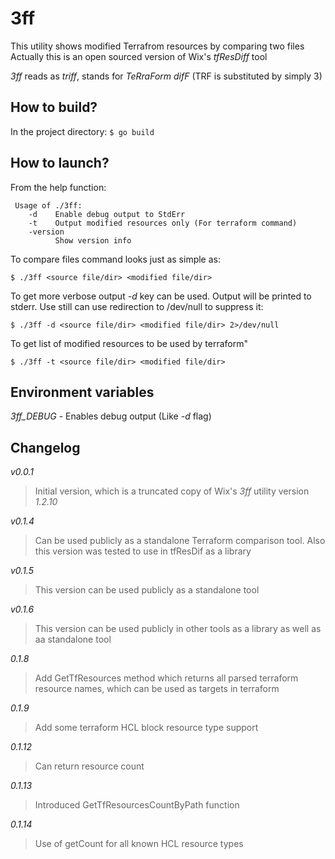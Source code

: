 3ff
========

This utility shows modified Terrafrom resources by comparing two files
Actually this is an open sourced version of Wix's *tfResDiff* tool


*3ff* reads as _triff_, stands for _TeRraForm difF_ (TRF is substituted by simply 3) 


How to build?
-------------

In the project directory:
`$ go build` 

How to launch?
--------------
From the help function:

     Usage of ./3ff:
        -d    Enable debug output to StdErr
        -t    Output modified resources only (For terraform command)
        -version
              Show version info
     

To compare files command looks just as simple as:

`$ ./3ff <source file/dir> <modified file/dir>`
    
To get more verbose output _-d_ key can be used. Output will be printed to stderr. 
Use still can use redirection to /dev/null to suppress it:

`$ ./3ff -d <source file/dir> <modified file/dir> 2>/dev/null`
    
To get list of modified resources to be used by terraform"

`$ ./3ff -t <source file/dir> <modified file/dir>`


Environment variables
---------------------

*3ff_DEBUG* - Enables debug output (Like _-d_ flag)



Changelog
---------
*v0.0.1* 
> Initial version, which is a truncated copy of Wix's *3ff* utility version _1.2.10_

*v0.1.4*
> Can be used publicly as a standalone Terraform comparison tool. Also this version was tested to use in tfResDif as a library

*v0.1.5*
> This version can be used publicly as a standalone tool

*v0.1.6*
> This version can be used publicly in other tools as a library as well as aa standalone tool
 
*0.1.8*
> Add GetTfResources method which returns all parsed terraform resource names, which can be used as targets in terraform

*0.1.9*
> Add some terraform HCL block resource type support

*0.1.12*
> Can return resource count

*0.1.13*
> Introduced GetTfResourcesCountByPath function

*0.1.14*
> Use of getCount for all known HCL resource types